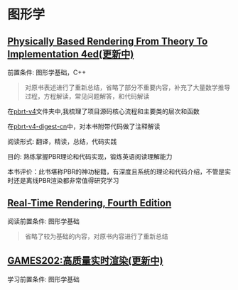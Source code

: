 # 图形学

## [Physically Based Rendering From Theory To Implementation 4ed(更新中)](pbrt4ed/pbrt4ed.md)

前置条件: 图形学基础，C++

> 对原书表述进行了重新总结，省略了部分不重要内容，补充了大量数学推导过程，方程解读，常见问题解答，和代码解读

在[pbrt-v4](pbrt4ed/pbrt-v4)文件夹中,我梳理了项目源码核心流程和主要类的层次和函数

在[pbrt-v4-digest-cn](https://github.com/Ryu613/pbrt-v4-digest-cn)中，对本书附带代码做了注释解读

阅读形式: 翻译，精读，总结，代码实践

目的: 熟练掌握PBR理论和代码实现，锻炼英语阅读理解能力

本书评价：此书堪称PBR的神功秘籍，有深度且系统的理论和代码介绍，不管是实时还是离线PBR渲染都非常值得研究学习

## [Real-Time Rendering, Fourth Edition](rtr4/rtr4.md)

阅读前置条件: 图形学基础

> 省略了较为基础的内容，对原书内容进行了重新总结

## [GAMES202:高质量实时渲染(更新中)](GAMES202/GAMES202.md)

学习前置条件: 图形学基础
